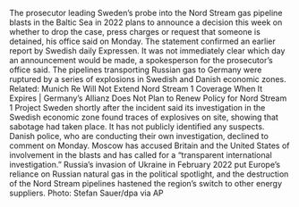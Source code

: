 The prosecutor leading Sweden’s probe into the Nord Stream gas pipeline blasts in the Baltic Sea in 2022 plans to announce a decision this week on whether to drop the case, press charges or request that someone is detained, his office said on Monday.
The statement confirmed an earlier report by Swedish daily Expressen. It was not immediately clear which day an announcement would be made, a spokesperson for the prosecutor’s office said.
The pipelines transporting Russian gas to Germany were ruptured by a series of explosions in Swedish and Danish economic zones.
Related: Munich Re Will Not Extend Nord Stream 1 Coverage When It Expires | Germany’s Allianz Does Not Plan to Renew Policy for Nord Stream 1 Project
Sweden shortly after the incident said its investigation in the Swedish economic zone found traces of explosives on site, showing that sabotage had taken place. It has not publicly identified any suspects.
Danish police, who are conducting their own investigation, declined to comment on Monday.
Moscow has accused Britain and the United States of involvement in the blasts and has called for a “transparent international investigation.”
Russia’s invasion of Ukraine in February 2022 put Europe’s reliance on Russian natural gas in the political spotlight, and the destruction of the Nord Stream pipelines hastened the region’s switch to other energy suppliers.
Photo: Stefan Sauer/dpa via AP